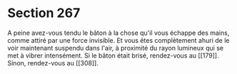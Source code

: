 # Section 267

A peine avez-vous tendu le bâton à la chose qu'il vous échappe des mains, comme attiré par une force invisible. Et vous êtes complètement ahuri de le voir maintenant suspendu dans l'air, à proximité du rayon lumineux qui se met à vibrer intensément. Si le bâton était brisé, rendez-vous au [[179]]. Sinon, rendez-vous au [[308]].